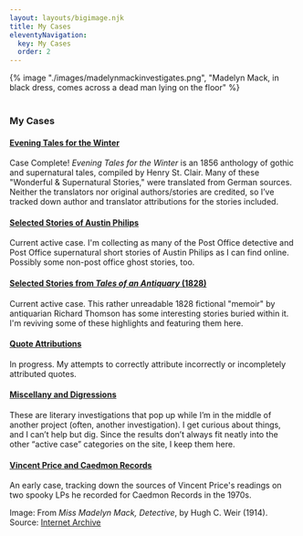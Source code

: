 ```yaml
---
layout: layouts/bigimage.njk
title: My Cases
eleventyNavigation:
  key: My Cases
  order: 2
---
```

<div class="top_container">
    {% image "./images/madelynmackinvestigates.png", "Madelyn Mack, in black dress, comes across a dead man lying on the floor" %}
</div>

<br>

<div class="message-box">
<h3>My Cases</h3>

#### [Evening Tales for the Winter](/pages/evening-tales-for-the-winter-1856/)

Case Complete! _Evening Tales for the Winter_ is an 1856 anthology of gothic and supernatural tales, compiled by Henry St. Clair. Many of these  "Wonderful & Supernatural Stories," were translated from German sources. Neither the translators nor original authors/stories are credited, so I’ve tracked down author and translator attributions for the stories included.

#### [Selected Stories of Austin Philips](/pages/austin-philips/)

Current active case. I'm collecting as many of the Post Office detective and Post Office supernatural short stories of Austin Philips as I can find online. Possibly some non-post office ghost stories, too.

#### [Selected Stories from *Tales of an Antiquary* (1828)](/pages/tales-of-an-antiquary/)

Current active case. This rather unreadable 1828 fictional "memoir" by antiquarian Richard Thomson has some interesting stories buried within it. 
I'm reviving some of these highlights and featuring them here.

#### [Quote Attributions](/pages/quote-attributions/)

In progress. My attempts to correctly attribute incorrectly or incompletely attributed quotes.

#### [Miscellany and Digressions](/pages/miscellany-and-digressions/)

These are literary investigations that pop up while I’m in the middle of another project (often, another investigation). I get curious about things, and I can’t help but dig. Since the results don’t always fit neatly into the other “active case” categories on the site, I keep them here.

#### [Vincent Price and Caedmon Records](/pages/vincent-price-and-caedmon-records/)

An early case, tracking down the sources of Vincent Price's readings on two spooky LPs he recorded for Caedmon Records in the 1970s.
</div>

<p class="credit">
 Image: From <em>Miss Madelyn Mack, Detective</em>, by Hugh C. Weir (1914).  Source: <a href="https://archive.org/details/missmadelynmack00massgoog/page/n10/mode/2up">Internet Archive</a>
</p>

